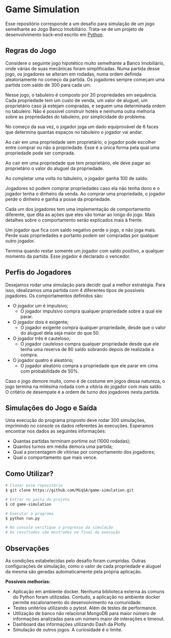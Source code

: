 # Game Simulation

Esse repositório corresponde a um desafio para simulação de um jogo semelhante ao Jogo Banco Imobiliário. Trata-se de um projeto de desenvolvimento back-end
escrito em [Python](https://www.python.org/).

## Regras do Jogo

Considere o seguinte jogo hipotético muito semelhante a Banco Imobiliário, onde várias de suas mecânicas
foram simplificadas. Numa partida desse jogo, os jogadores se alteram em rodadas, numa ordem definida
aleatoriamente no começo da partida. Os jogadores sempre começam uma partida com saldo de 300 para
cada um.

Nesse jogo, o tabuleiro é composto por 20 propriedades em sequência. Cada propriedade tem um custo de
venda, um valor de aluguel, um proprietário caso já estejam compradas, e seguem uma determinada ordem no
tabuleiro. Não é possível construir hotéis e nenhuma outra melhoria sobre as propriedades do tabuleiro, por
simplicidade do problema.

No começo da sua vez, o jogador joga um dado equiprovável de 6 faces que determina quantas espaços no
tabuleiro o jogador vai andar.

Ao cair em uma propriedade sem proprietário, o jogador pode escolher entre comprar ou não a
propriedade. Esse é a única forma pela qual uma propriedade pode ser comprada.

Ao cair em uma propriedade que tem proprietário, ele deve pagar ao proprietário o valor do aluguel da
propriedade.

Ao completar uma volta no tabuleiro, o jogador ganha 100 de saldo.

Jogadores só podem comprar propriedades caso ela não tenha dono e o jogador tenha o dinheiro da venda.
Ao comprar uma propriedade, o jogador perde o dinheiro e ganha a posse da propriedade.

Cada um dos jogadores tem uma implementação de comportamento diferente, que dita as ações que eles
vão tomar ao longo do jogo. Mais detalhes sobre o comportamento serão explicados mais à frente.

Um jogador que fica com saldo negativo perde o jogo, e não joga mais. Perde suas propriedades e portanto
podem ser compradas por qualquer outro jogador.

Termina quando restar somente um jogador com saldo positivo, a qualquer momento da partida. Esse jogador
é declarado o vencedor.

## Perfis do Jogadores

Desejamos rodar uma simulação para decidir qual a melhor estratégia. Para isso, idealizamos uma partida
com 4 diferentes tipos de possíveis jogadores. Os comportamentos definidos são:
- O jogador um é impulsivo;
  - O jogador impulsivo compra qualquer propriedade sobre a qual ele parar.
- O jogador dois é exigente;
  - O jogador exigente compra qualquer propriedade, desde que o valor do aluguel dela seja maior do que 50.
- O jogador três é cauteloso;
  - O jogador cauteloso compra qualquer propriedade desde que ele tenha uma reserva de 80 saldo sobrando
depois de realizada a compra.
- O jogador quatro é aleatório;
  - O jogador aleatório compra a propriedade que ele parar em cima com probabilidade de 50%.


Caso o jogo demore muito, como é de costume em jogos dessa natureza, o jogo termina na milésima rodada
com a vitória do jogador com mais saldo. O critério de desempate é a ordem de turno dos jogadores nesta
partida.


## Simulações do Jogo e Saída

Uma execução do programa proposto deve rodar 300 simulações, imprimindo no console os dados referentes
às execuções. Esperamos encontrar nos dados as seguintes informações:
- Quantas partidas terminam portime out (1000 rodadas);
- Quantos turnos em média demora uma partida;
- Qual a porcentagem de vitórias por comportamento dos jogadores;
- Qual o comportamento que mais vence.

## Como Utilizar?

```bash
# Clonar esse repositório
$ git clone https://github.com/MiqSA/game-simulation.git

# Entrar no pasta do projeto
$ cd game-simulation

# Executar o programa
$ python run.py

# No console verifique o progresso da simulação
# Os resultados são mostrados no final da execução
```
## Observações

As condições estabelecidas pelo desafio foram cumpridas. Outras configurações de simulação, como o valor de cada propriedade e aluguel da mesma são geradas automaticamente pela própria aplicação.

<strong>Possíveis melhorias:</strong>
 - Aplicação em ambiente docker. Nenhuma biblioteca externa às comuns do Python foram utilizadas. Contudo, a aplicação no ambiente docker permite escalonamento do desenvolvimento na comunidade.
 - Testes unitérios utilizando o pytest. Além de testes de performance.
 - Utilização de banco não relacional MongoDB para maior número de informações analizadas para um número maior de interações e timeout.
 - Dashboard das informações utilizando Dash da Plotly.
 - Simulação de outros jogos. A curiosidade é o limite.